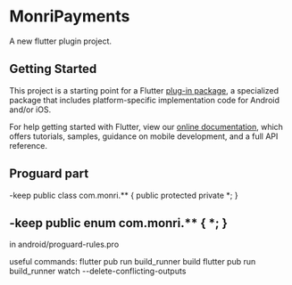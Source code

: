 # MonriPayments

A new flutter plugin project.

## Getting Started

This project is a starting point for a Flutter
[plug-in package](https://flutter.dev/developing-packages/),
a specialized package that includes platform-specific implementation code for
Android and/or iOS.

For help getting started with Flutter, view our
[online documentation](https://flutter.dev/docs), which offers tutorials,
samples, guidance on mobile development, and a full API reference.

## Proguard part
-keep public class com.monri.** {
public protected private *;
}

-keep public enum com.monri.** {
*;
}
---
in android/proguard-rules.pro

useful commands:
flutter pub run build_runner build
flutter pub run build_runner watch --delete-conflicting-outputs